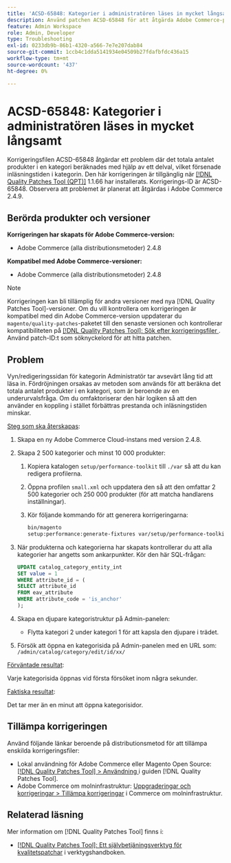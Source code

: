```yaml
---
title: 'ACSD-65848: Kategorier i administratören läses in mycket långsamt'
description: Använd patchen ACSD-65848 för att åtgärda Adobe Commerce-problemet där det totala antalet produkter i en kategori beräknades med hjälp av ett delval, som försenade inläsningstiden i kategorin.
feature: Admin Workspace
role: Admin, Developer
type: Troubleshooting
exl-id: 0233db9b-86b1-4320-a566-7e7e207dab84
source-git-commit: 1ccb4c1dda5141934e04509b27fdafbfdc436a15
workflow-type: tm+mt
source-wordcount: '437'
ht-degree: 0%

---
```


# ACSD-65848: Kategorier i administratören läses in mycket långsamt

Korrigeringsfilen ACSD-65848 åtgärdar ett problem där det totala antalet produkter i en kategori beräknades med hjälp av ett delval, vilket försenade inläsningstiden i kategorin. Den här korrigeringen är tillgänglig när [[!DNL Quality Patches Tool (QPT)]](/help/tools/quality-patches-tool/quality-patches-tool-to-self-serve-quality-patches.md) 1.1.66 har installerats. Korrigerings-ID är ACSD-65848. Observera att problemet är planerat att åtgärdas i Adobe Commerce 2.4.9.

## Berörda produkter och versioner

**Korrigeringen har skapats för Adobe Commerce-version:**

* Adobe Commerce (alla distributionsmetoder) 2.4.8

**Kompatibel med Adobe Commerce-versioner:**

* Adobe Commerce (alla distributionsmetoder) 2.4.8

>[!NOTE]
>
>Korrigeringen kan bli tillämplig för andra versioner med nya [!DNL Quality Patches Tool]-versioner. Om du vill kontrollera om korrigeringen är kompatibel med din Adobe Commerce-version uppdaterar du `magento/quality-patches`-paketet till den senaste versionen och kontrollerar kompatibiliteten på [[!DNL Quality Patches Tool]: Sök efter korrigeringsfiler ](https://experienceleague.adobe.com/tools/commerce-quality-patches/index.html?lang=sv-SE). Använd patch-ID:t som söknyckelord för att hitta patchen.

## Problem

Vyn/redigeringssidan för kategorin Administratör tar avsevärt lång tid att läsa in. Fördröjningen orsakas av metoden som används för att beräkna det totala antalet produkter i en kategori, som är beroende av en underurvalsfråga. Om du omfaktoriserar den här logiken så att den använder en koppling i stället förbättras prestanda och inläsningstiden minskar.

<u>Steg som ska återskapas</u>:

1. Skapa en ny Adobe Commerce Cloud-instans med version 2.4.8.
1. Skapa 2 500 kategorier och minst 10 000 produkter:
   1. Kopiera katalogen `setup/performance-toolkit` till `./var` så att du kan redigera profilerna.
   1. Öppna profilen `small.xml` och uppdatera den så att den omfattar 2 500 kategorier och 250 000 produkter (för att matcha handlarens inställningar).
   1. Kör följande kommando för att generera korrigeringarna:

      ```bash
      bin/magento 
      setup:performance:generate-fixtures var/setup/performance-toolkit/profiles/ce/small.xml
      ```

1. När produkterna och kategorierna har skapats kontrollerar du att alla kategorier har angetts som ankarpunkter. Kör den här SQL-frågan:

   ```sql
   UPDATE catalog_category_entity_int 
   SET value = 1 
   WHERE attribute_id = (
   SELECT attribute_id 
   FROM eav_attribute 
   WHERE attribute_code = 'is_anchor'
   );
   ```

1. Skapa en djupare kategoristruktur på Admin-panelen:
   * Flytta kategori 2 under kategori 1 för att kapsla den djupare i trädet.
1. Försök att öppna en kategorisida på Admin-panelen med en URL som:
   ```/admin/catalog/category/edit/id/xx/```

<u>Förväntade resultat</u>:

Varje kategorisida öppnas vid första försöket inom några sekunder.

<u>Faktiska resultat</u>:

Det tar mer än en minut att öppna kategorisidor.

## Tillämpa korrigeringen

Använd följande länkar beroende på distributionsmetod för att tillämpa enskilda korrigeringsfiler:

* Lokal användning för Adobe Commerce eller Magento Open Source: [[!DNL Quality Patches Tool] > Användning ](/help/tools/quality-patches-tool/usage.md) i guiden [!DNL Quality Patches Tool].
* Adobe Commerce om molninfrastruktur: [Uppgraderingar och korrigeringar > Tillämpa korrigeringar](https://experienceleague.adobe.com/docs/commerce-cloud-service/user-guide/develop/upgrade/apply-patches.html?lang=sv-SE) i Commerce om molninfrastruktur.

## Relaterad läsning

Mer information om [!DNL Quality Patches Tool] finns i:

* [[!DNL Quality Patches Tool]: Ett självbetjäningsverktyg för kvalitetspatchar](/help/tools/quality-patches-tool/quality-patches-tool-to-self-serve-quality-patches.md) i verktygshandboken.
